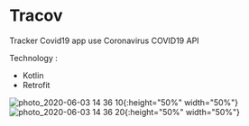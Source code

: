 # Tracov
Tracker Covid19 app use Coronavirus COVID19 API

Technology :
* Kotlin
* Retrofit

![photo_2020-06-03 14 36 10](https://user-images.githubusercontent.com/43008134/83609058-eba80500-a5a7-11ea-819d-a26018dce978.jpeg){:height="50%" width="50%"}
![photo_2020-06-03 14 36 20](https://user-images.githubusercontent.com/43008134/83609072-f06cb900-a5a7-11ea-82b4-b1657bd15cfa.jpeg){:height="50%" width="50%"}

